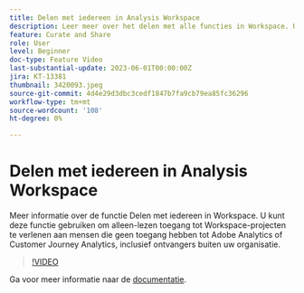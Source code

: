 ```yaml
---
title: Delen met iedereen in Analysis Workspace
description: Leer meer over het delen met alle functies in Workspace. U kunt deze functie gebruiken om alleen-lezen toegang tot Workspace-projecten te verlenen aan mensen die geen toegang hebben tot Adobe Analytics of CJA, inclusief ontvangers buiten uw organisatie.
feature: Curate and Share
role: User
level: Beginner
doc-type: Feature Video
last-substantial-update: 2023-06-01T00:00:00Z
jira: KT-13381
thumbnail: 3420093.jpeg
source-git-commit: 4d4e29d3dbc3cedf1847b7fa9cb79ea85fc36296
workflow-type: tm+mt
source-wordcount: '108'
ht-degree: 0%

---
```



# Delen met iedereen in Analysis Workspace

Meer informatie over de functie Delen met iedereen in Workspace. U kunt deze functie gebruiken om alleen-lezen toegang tot Workspace-projecten te verlenen aan mensen die geen toegang hebben tot Adobe Analytics of Customer Journey Analytics, inclusief ontvangers buiten uw organisatie.

>[!VIDEO](https://video.tv.adobe.com/v/3420093/?learn=on)

Ga voor meer informatie naar de [documentatie](https://experienceleague.adobe.com/docs/analytics/analyze/analysis-workspace/curate-share/share-projects.html?lang=nl-NL#share-public-link).
